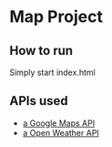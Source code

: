 # Map Project

## How to run

Simply start index.html

## APIs used

* [a Google Maps API](https://developers.google.com/maps/?hl=ru)
* [a Open Weather API](https://openweathermap.org/api)

